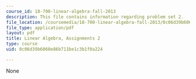 ```yaml
---
course_id: 18-700-linear-algebra-fall-2013
description: This file contains information regarding problem set 2.
file_location: /coursemedia/18-700-linear-algebra-fall-2013/0c06d39b6060e86b711be1c3b1f0a224_MIT18_700F13_ps2.pdf
file_type: application/pdf
layout: pdf
title: Linear Algebra, Assignments 2
type: course
uid: 0c06d39b6060e86b711be1c3b1f0a224

---
```

None